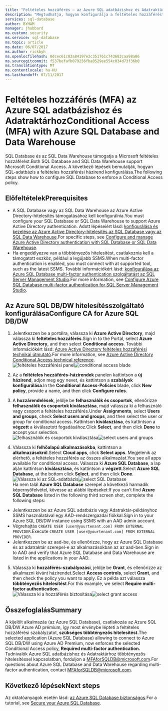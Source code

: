 ```yaml
---
title: "Feltételes hozzáférés – az Azure SQL adatbázishoz és Adatraktárhoz |} Microsoft Doc"
description: "Megtudhatja, hogyan konfigurálja a feltételes hozzáférést az Azure SQL adatbázishoz és Adatraktárhoz."
services: sql-database
author: BYHAM
manager: jhubbard
ms.custom: security
ms.service: sql-database
ms.topic: article
ms.date: 06/07/2017
ms.author: rickbyh
ms.openlocfilehash: 0dcec61c03a84197e2c351761c743683caa98a06
ms.sourcegitcommit: f537befafb079256fba0529ee554c034d73f36b0
ms.translationtype: MT
ms.contentlocale: hu-HU
ms.lasthandoff: 07/11/2017
---
```

# <a name="conditional-access-mfa-with-azure-sql-database-and-data-warehouse"></a><span data-ttu-id="f12b3-103">Feltételes hozzáférés (MFA) az Azure SQL adatbázishoz és Adatraktárhoz</span><span class="sxs-lookup"><span data-stu-id="f12b3-103">Conditional Access (MFA) with Azure SQL Database and Data Warehouse</span></span>  

<span data-ttu-id="f12b3-104">SQL Database és az SQL Data Warehouse támogatja a Microsoft feltételes hozzáférést.</span><span class="sxs-lookup"><span data-stu-id="f12b3-104">Both SQL Database and SQL Data Warehouse support Microsoft Conditional Access.</span></span> <span data-ttu-id="f12b3-105">A következő lépések bemutatják, hogyan SQL-adatbázis a feltételes hozzáférési házirend konfigurálása.</span><span class="sxs-lookup"><span data-stu-id="f12b3-105">The following steps show how to configure SQL Database to enforce a Conditional Access policy.</span></span>  

## <a name="prerequisites"></a><span data-ttu-id="f12b3-106">Előfeltételek</span><span class="sxs-lookup"><span data-stu-id="f12b3-106">Prerequisites</span></span>  
- <span data-ttu-id="f12b3-107">A SQL Database vagy az SQL Data Warehouse az Azure Active Directory-hitelesítés támogatásához kell konfigurálnia.</span><span class="sxs-lookup"><span data-stu-id="f12b3-107">You must configure your SQL Database or SQL Data Warehouse to support Azure Active Directory authentication.</span></span> <span data-ttu-id="f12b3-108">Adott lépéseiért lásd: [konfigurálása és kezelése az Azure Active Directory-hitelesítés az SQL Database vagy az SQL Data Warehouse](sql-database-aad-authentication-configure.md).</span><span class="sxs-lookup"><span data-stu-id="f12b3-108">For specific steps, see [Configure and manage Azure Active Directory authentication with SQL Database or SQL Data Warehouse](sql-database-aad-authentication-configure.md).</span></span>  
- <span data-ttu-id="f12b3-109">Ha engedélyezve van a többtényezős hitelesítést, csatlakoznia kell a támogatott eszköz, például a legújabb SSMS.</span><span class="sxs-lookup"><span data-stu-id="f12b3-109">When multi-factor authentication is enabled, you must connect with at supported tool, such as the latest SSMS.</span></span> <span data-ttu-id="f12b3-110">További információkért lásd: [konfigurálása az Azure SQL Database multi-factor authentication szolgáltatást az SQL Server Management Studio](sql-database-ssms-mfa-authentication-configure.md).</span><span class="sxs-lookup"><span data-stu-id="f12b3-110">For more information, see [Configure Azure SQL Database multi-factor authentication for SQL Server Management Studio](sql-database-ssms-mfa-authentication-configure.md).</span></span>  

## <a name="configure-ca-for-azure-sql-dbdw"></a><span data-ttu-id="f12b3-111">Az Azure SQL DB/DW hitelesítésszolgáltató konfigurálása</span><span class="sxs-lookup"><span data-stu-id="f12b3-111">Configure CA for Azure SQL DB/DW</span></span>  
1.  <span data-ttu-id="f12b3-112">Jelentkezzen be a portálra, válassza ki **Azure Active Directory**, majd válassza ki **feltételes hozzáférés**.</span><span class="sxs-lookup"><span data-stu-id="f12b3-112">Sign in to the Portal, select **Azure Active Directory**, and then select **Conditional access**.</span></span> <span data-ttu-id="f12b3-113">További információkért lásd: [Azure Active Directory feltételes hozzáférési technikai útmutató](https://docs.microsoft.com/en-us/azure/active-directory/active-directory-conditional-access-technical-reference).</span><span class="sxs-lookup"><span data-stu-id="f12b3-113">For more information, see [Azure Active Directory Conditional Access technical reference](https://docs.microsoft.com/en-us/azure/active-directory/active-directory-conditional-access-technical-reference).</span></span>  
  <span data-ttu-id="f12b3-114">![feltételes hozzáférési panel](./media/sql-database-conditional-access/conditional-access-blade.png)</span><span class="sxs-lookup"><span data-stu-id="f12b3-114">![conditional access blade](./media/sql-database-conditional-access/conditional-access-blade.png)</span></span> 
     
2.  <span data-ttu-id="f12b3-115">Az a **feltételes hozzáférés-házirendek** panelen kattintson a **új házirend**, adjon meg egy nevet, és kattintson a **szabályok konfigurálása**.</span><span class="sxs-lookup"><span data-stu-id="f12b3-115">In the **Conditional Access-Policies** blade, click **New policy**, provide a name, and then click **Configure rules**.</span></span>  
3.  <span data-ttu-id="f12b3-116">A **hozzárendelések**, jelölje be **felhasználók és csoportok**, ellenőrizze **felhasználók és csoportok kiválasztása**, majd válassza ki a felhasználó vagy csoport a feltételes hozzáférés.</span><span class="sxs-lookup"><span data-stu-id="f12b3-116">Under **Assignments**, select **Users and groups**, check **Select users and groups**, and then select the user or group for conditional access.</span></span> <span data-ttu-id="f12b3-117">Kattintson **kiválasztása**, és kattintson a **végzett** a kiválasztott fogadásához.</span><span class="sxs-lookup"><span data-stu-id="f12b3-117">Click **Select**, and then click **Done** to accept your selection.</span></span>  
  <span data-ttu-id="f12b3-118">![felhasználók és csoportok kiválasztása](./media/sql-database-conditional-access/select-users-and-groups.png)</span><span class="sxs-lookup"><span data-stu-id="f12b3-118">![select users and groups](./media/sql-database-conditional-access/select-users-and-groups.png)</span></span>  

4.  <span data-ttu-id="f12b3-119">Válassza ki **felhőalapú alkalmazásokba**, kattintson a **alkalmazásokról**.</span><span class="sxs-lookup"><span data-stu-id="f12b3-119">Select **Cloud apps**, click **Select apps**.</span></span> <span data-ttu-id="f12b3-120">Megjelenik az elérhető, a feltételes hozzáférés az összes alkalmazást.</span><span class="sxs-lookup"><span data-stu-id="f12b3-120">You see all apps available for conditional access.</span></span> <span data-ttu-id="f12b3-121">Válassza ki **Azure SQL Database**, a lap alján kattintson **kiválasztása**, és kattintson a **végzett**.</span><span class="sxs-lookup"><span data-stu-id="f12b3-121">Select **Azure SQL Database**, at the bottom click **Select**, and then click **Done**.</span></span>  
  <span data-ttu-id="f12b3-122">![Válassza ki az SQL-adatbázis](./media/sql-database-conditional-access/select-sql-database.png)</span><span class="sxs-lookup"><span data-stu-id="f12b3-122">![select SQL Database](./media/sql-database-conditional-access/select-sql-database.png)</span></span>  
  <span data-ttu-id="f12b3-123">Ha nem talál **Azure SQL Database** szerepel a következő harmadik képernyőfelvétel, kövesse az alábbi lépéseket:</span><span class="sxs-lookup"><span data-stu-id="f12b3-123">If you can’t find **Azure SQL Database** listed in the following third screen shot, complete the following steps:</span></span>   
  - <span data-ttu-id="f12b3-124">Jelentkezzen be az Azure SQL adatbázis vagy Adatraktár-példányhoz SSMS használatával egy AAD-rendszergazdai fiókkal.</span><span class="sxs-lookup"><span data-stu-id="f12b3-124">Sign in to your Azure SQL DB/DW instance using SSMS with an AAD admin account.</span></span>  
  - <span data-ttu-id="f12b3-125">Végrehajtás `CREATE USER [user@yourtenant.com] FROM EXTERNAL PROVIDER`.</span><span class="sxs-lookup"><span data-stu-id="f12b3-125">Execute `CREATE USER [user@yourtenant.com] FROM EXTERNAL PROVIDER`.</span></span>  
  - <span data-ttu-id="f12b3-126">Jelentkezzen be az aad-be, és ellenőrizze, hogy az Azure SQL Database és az adatraktár szerepel-e az alkalmazásokban az az aad-ben.</span><span class="sxs-lookup"><span data-stu-id="f12b3-126">Sign in to AAD and verify that Azure SQL Database and Data Warehouse are listed in the applications in your AAD.</span></span>  

5.  <span data-ttu-id="f12b3-127">Válassza ki **hozzáférés-szabályozási**, jelölje be **Grant**, és ellenőrizze az alkalmazni kívánt házirendet.</span><span class="sxs-lookup"><span data-stu-id="f12b3-127">Select **Access controls**, select **Grant**, and then check the policy you want to apply.</span></span> <span data-ttu-id="f12b3-128">Ez a példa azt válassza **többtényezős hitelesítést**.</span><span class="sxs-lookup"><span data-stu-id="f12b3-128">For this example, we select **Require multi-factor authentication**.</span></span>  
  <span data-ttu-id="f12b3-129">![Válassza ki a hozzáférés biztosítása](./media/sql-database-conditional-access/grant-access.png)</span><span class="sxs-lookup"><span data-stu-id="f12b3-129">![select grant access](./media/sql-database-conditional-access/grant-access.png)</span></span>  

## <a name="summary"></a><span data-ttu-id="f12b3-130">Összefoglalás</span><span class="sxs-lookup"><span data-stu-id="f12b3-130">Summary</span></span>  
<span data-ttu-id="f12b3-131">A kijelölt alkalmazás (az Azure SQL Database), csatlakozás az Azure SQL DB/DW Azure AD prémium, így most érvénybe lépteti a feltételes hozzáférési szabályzatot, **szükséges többtényezős hitelesítést.**</span><span class="sxs-lookup"><span data-stu-id="f12b3-131">The selected application (Azure SQL Database) allowing to connect to Azure SQL DB/DW using Azure AD Premium, now enforces the selected Conditional Access policy, **Required multi-factor authentication.**</span></span>  
<span data-ttu-id="f12b3-132">Tudnivalók Azure SQL adatbázishoz és Adatraktárhoz többtényezős hitelesítéssel kapcsolatban, forduljon a MFAforSQLDB@microsoft.com.</span><span class="sxs-lookup"><span data-stu-id="f12b3-132">For questions about Azure SQL Database and Data Warehouse regarding multi-factor authentication, contact MFAforSQLDB@microsoft.com.</span></span>  

## <a name="next-steps"></a><span data-ttu-id="f12b3-133">Következő lépések</span><span class="sxs-lookup"><span data-stu-id="f12b3-133">Next steps</span></span>  

<span data-ttu-id="f12b3-134">Az oktatóanyagok esetén lásd: [az Azure SQL Database biztonságos](sql-database-security-tutorial.md).</span><span class="sxs-lookup"><span data-stu-id="f12b3-134">For a tutorial, see [Secure your Azure SQL Database](sql-database-security-tutorial.md).</span></span>
